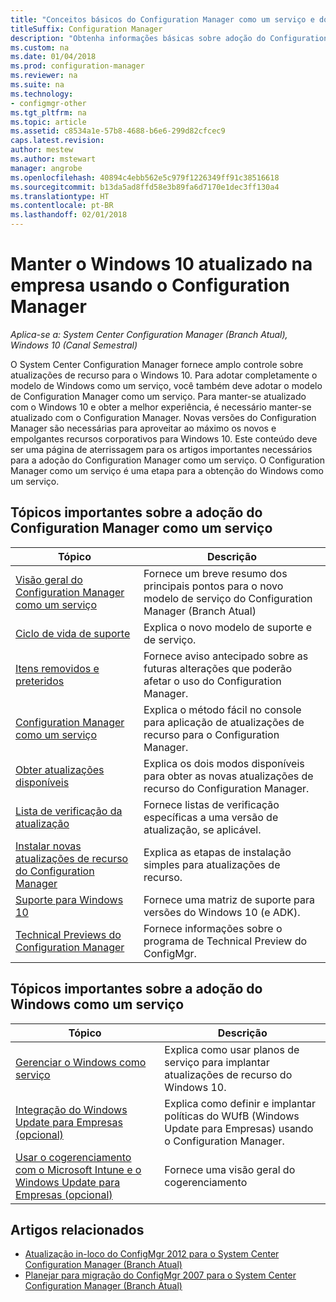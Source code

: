 ```yaml
---
title: "Conceitos básicos do Configuration Manager como um serviço e do Windows como um serviço"
titleSuffix: Configuration Manager
description: "Obtenha informações básicas sobre adoção do Configuration Manager como um serviço para dar suporte ao Windows como um serviço."
ms.custom: na
ms.date: 01/04/2018
ms.prod: configuration-manager
ms.reviewer: na
ms.suite: na
ms.technology:
- configmgr-other
ms.tgt_pltfrm: na
ms.topic: article
ms.assetid: c8534a1e-57b8-4688-b6e6-299d82cfcec9
caps.latest.revision: 
author: mestew
ms.author: mstewart
manager: angrobe
ms.openlocfilehash: 40894c4ebb562e5c979f1226349ff91c38516618
ms.sourcegitcommit: b13da5ad8ffd58e3b89fa6d7170e1dec3ff130a4
ms.translationtype: HT
ms.contentlocale: pt-BR
ms.lasthandoff: 02/01/2018
---
```

# <a name="keep-windows-10-up-to-date-in-the-enterprise-using-configuration-manager"></a>Manter o Windows 10 atualizado na empresa usando o Configuration Manager

*Aplica-se a: System Center Configuration Manager (Branch Atual), Windows 10 (Canal Semestral)*

O System Center Configuration Manager fornece amplo controle sobre atualizações de recurso para o Windows 10. Para adotar completamente o modelo de Windows como um serviço, você também deve adotar o modelo de Configuration Manager como um serviço. Para manter-se atualizado com o Windows 10 e obter a melhor experiência, é necessário manter-se atualizado com o Configuration Manager. Novas versões do Configuration Manager são necessárias para aproveitar ao máximo os novos e empolgantes recursos corporativos para Windows 10. Este conteúdo deve ser uma página de aterrissagem para os artigos importantes necessários para a adoção do Configuration Manager como um serviço. O Configuration Manager como um serviço é uma etapa para a obtenção do Windows como um serviço.

## <a name="key-topics-about-adopting-configuration-manager-as-a-service"></a>Tópicos importantes sobre a adoção do Configuration Manager como um serviço

| Tópico        | Descrição          | 
| ------------- |-------------|
|[Visão geral do Configuration Manager como um serviço](/sccm/core/plan-design/changes/whats-new-incremental-versions)|Fornece um breve resumo dos principais pontos para o novo modelo de serviço do Configuration Manager (Branch Atual)|
|[Ciclo de vida de suporte](/sccm/core/servers/manage/current-branch-versions-supported)|Explica o novo modelo de suporte e de serviço.|
|[Itens removidos e preteridos](/sccm//core/plan-design/changes/deprecated/removed-and-deprecated)|Fornece aviso antecipado sobre as futuras alterações que poderão afetar o uso do Configuration Manager.|
|[Configuration Manager como um serviço](/sccm/core/servers/manage/updates)|Explica o método fácil no console para aplicação de atualizações de recurso para o Configuration Manager.|
|[Obter atualizações disponíveis](/core/servers/manage/install-in-console-updates#get-available-updates)|Explica os dois modos disponíveis para obter as novas atualizações de recurso do Configuration Manager.|
|[Lista de verificação da atualização](/sccm/core/servers/manage/install-in-console-updates#bkmk_beforeinstall)|Fornece listas de verificação específicas a uma versão de atualização, se aplicável.| 
|[Instalar novas atualizações de recurso do Configuration Manager](/sccm/core/servers/manage/install-in-console-updates#bkmk_install)|Explica as etapas de instalação simples para atualizações de recurso.|
|[Suporte para Windows 10](/sccm/core/plan-design/configs/support-for-windows-10)|Fornece uma matriz de suporte para versões do Windows 10 (e ADK).|
|[Technical Previews do Configuration Manager](/sccm/core/get-started/technical-preview)|Fornece informações sobre o programa de Technical Preview do ConfigMgr.|


## <a name="key-topics-about-adopting-windows-as-a-service"></a>Tópicos importantes sobre a adoção do Windows como um serviço
| Tópico        | Descrição          | 
| ------------- |-------------|
|[Gerenciar o Windows como serviço](/sccm/osd/deploy-use/manage-windows-as-a-service)|Explica como usar planos de serviço para implantar atualizações de recurso do Windows 10.|
|[Integração do Windows Update para Empresas (opcional)](/sccm/sum/deploy-use/integrate-windows-update-for-business-windows-10)|Explica como definir e implantar políticas do WUfB (Windows Update para Empresas) usando o Configuration Manager.|
|[Usar o cogerenciamento com o Microsoft Intune e o Windows Update para Empresas (opcional)](/sccm/core/clients/manage/co-management-overview)|Fornece uma visão geral do cogerenciamento| 


## <a name="related-articles"></a>Artigos relacionados

- [Atualização in-loco do ConfigMgr 2012 para o System Center Configuration Manager (Branch Atual)](/sccm/core/servers/deploy/install/upgrade-to-configuration-manager)
- [Planejar para migração do ConfigMgr 2007 para o System Center Configuration Manager (Branch Atual)](/sccm/core/migration/planning-for-migration)